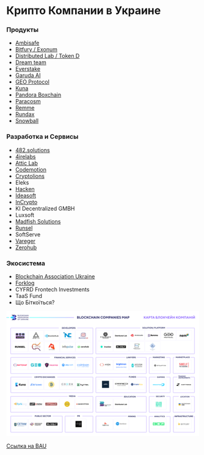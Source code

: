 # Крипто Компании в Украине

### Продукты

* [Ambisafe](https://ambisafe.com/)
* [Bitfury / Exonum](https://exonum.com/)
* [Distributed Lab / Token D](https://distributedlab.com/)
* [Dream team](https://dreamteam.gg/)
* [Everstake](http://Everstake.one)
* [Garuda AI](https://www.garuda.ai/)
* [GEO Protocol](https://exonum.com/)
* [Kuna](https://kuna.io)
* [Pandora Boxchain](https://t.co/gFKyw7OXTs?amp=1)
* [Paracosm](https://paracosm.company/)
* [Remme](https://remme.io/)
* [Rundax](https://rundax.com/)
* [Snowball](https://www.snowball.money)

### Разработка и Сервисы

* [482.solutions](https://482.solutions/)
* [4irelabs](https://4irelabs.com/)
* [Attic Lab](https://atticlab.net/)
* [Codemotion](https://codemotion.com)
* [Cryptolions](https://cryptolions.io)
* Eleks
* [Hacken](https://hacken.io/)
* [Ideasoft](https://www.ideasoft.io/)
* [InCrypto](https://incrypto.io/)
* KI Decentralized GMBH
* Luxsoft
* [Madfish Solutions](https://www.madfish.solutions/)
* [Runsel](https://runsel.com/)
* SoftServe
* [Vareger](https://vareger.com/)
* [Zerohub](https://www.0hub.com/)

### Экосистема

* [Blockchain Association Ukraine](https://bau.ai/)
* [Forklog](https://forklog.com)
* CYFRD Frontech Investments
* TaaS Fund
* Що Біткоїться?

![](.gitbook/assets/image%20%281%29.png)

[Ссылка на BAU](https://bau.ai/%D0%B1%D0%B5%D0%B7-%D1%80%D1%83%D0%B1%D1%80%D0%B8%D0%BA%D0%B8-uk/%D0%B0%D1%81%D0%BE%D1%86%D1%96%D0%B0%D1%86%D1%96%D1%8F-%D0%B2%D0%B8%D0%BF%D1%83%D1%81%D1%82%D0%B8%D0%BB%D0%B0-%D0%BE%D0%B3%D0%BB%D1%8F%D0%B4-%D0%B1%D0%BB%D0%BE%D0%BA%D1%87%D0%B5%D0%B9%D0%BD-%D1%96/)

